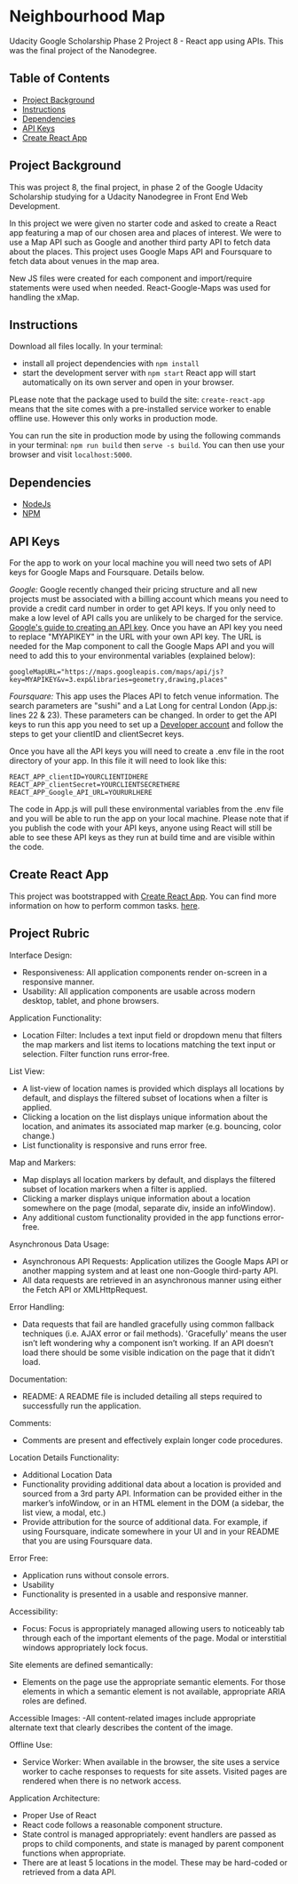 # Neighbourhood Map

Udacity Google Scholarship Phase 2 Project 8 - React app using APIs. This was the final project of the Nanodegree.

## Table of Contents

* [Project Background](#projectbackground)
* [Instructions](#instructions)
* [Dependencies](#dependencies)
* [API Keys](#apikeys)
* [Create React App](#createreactapp)

## Project Background

This was project 8, the final project, in phase 2 of the Google Udacity Scholarship studying for a Udacity Nanodegree in Front End Web Development.

In this project we were given no starter code and asked to create a React app featuring a map of our chosen area and places of interest. We were to use a Map API such as Google and another third party API to fetch data about the places. This project uses Google Maps API and Foursquare to fetch data about venues in the map area.

New JS files were created for each component and import/require statements were used when needed. React-Google-Maps was used for handling the xMap.

## Instructions

Download all files locally.
In your terminal:
* install all project dependencies with `npm install`
* start the development server with `npm start`
React app will start automatically on its own server and open in your browser.

PLease note that the package used to build the site: `create-react-app` means that the site comes with a pre-installed service worker to enable offline use. However this only works in production mode.

You can run the site in production mode by using the following commands in your terminal: `npm run build` then `serve -s build`. You can then use your browser and visit `localhost:5000`.

## Dependencies

* [NodeJs](https://nodejs.org/en/)
* [NPM](https://www.npmjs.com/)

## API Keys

For the app to work on your local machine you will need two sets of API keys for Google Maps and Foursquare. Details below.

*Google:* Google recently changed their pricing structure and all new projects must be associated with a billing account which means you need to provide a credit card number in order to get API keys. If you only need to make a low level of API calls you are unlikely to be charged for the service. [Google's guide to creating an API key](https://cloud.google.com/docs/authentication/api-keys?hl=en-GB&visit_id=636767026743844950-1464672799&rd=1). Once you have an API key you need to replace "MYAPIKEY" in the URL with your own API key. The URL is needed for the Map component to call the Google Maps API and you will need to add this to your environmental variables (explained below):

`googleMapURL="https://maps.googleapis.com/maps/api/js?key=MYAPIKEY&v=3.exp&libraries=geometry,drawing,places"`

*Foursquare:* This app uses the Places API to fetch venue information. The search parameters are "sushi" and a Lat Long for central London (App.js: lines 22 & 23). These parameters can be changed. In order to get the API keys to run this app you need to set up a [Developer account](https://developer.foursquare.com/docs/api) and follow the steps to get your clientID and clientSecret keys.

Once you have all the API keys you will need to create a .env file in the root directory of your app. In this file it will need to look like this:

```
REACT_APP_clientID=YOURCLIENTIDHERE
REACT_APP_clientSecret=YOURCLIENTSECRETHERE
REACT_APP_Google_API_URL=YOURURLHERE
```

The code in App.js will pull these environmental variables from the .env file and you will be able to run the app on your local machine. Please note that if you publish the code with your API keys, anyone using React will still be able to see these API keys as they run at build time and are visible within the code.

## Create React App

This project was bootstrapped with [Create React App](https://github.com/facebookincubator/create-react-app). You can find more information on how to perform common tasks. [here](https://github.com/facebookincubator/create-react-app/blob/master/packages/react-scripts/template/README.md).

## Project Rubric

Interface Design:
- Responsiveness: All application components render on-screen in a responsive manner.
- Usability: All application components are usable across modern desktop, tablet, and phone browsers.

Application Functionality:
- Location Filter:
Includes a text input field or dropdown menu that filters the map markers and list items to locations matching the text input or selection. Filter function runs error-free.

List View:
- A list-view of location names is provided which displays all locations by default, and displays the filtered subset of locations when a filter is applied.
- Clicking a location on the list displays unique information about the location, and animates its associated map marker (e.g. bouncing, color change.)
- List functionality is responsive and runs error free.

Map and Markers:
- Map displays all location markers by default, and displays the filtered subset of location markers when a filter is applied.
- Clicking a marker displays unique information about a location somewhere on the page (modal, separate div, inside an infoWindow).
- Any additional custom functionality provided in the app functions error-free.

Asynchronous Data Usage:
- Asynchronous API Requests: Application utilizes the Google Maps API or another mapping system and at least one non-Google third-party API.
- All data requests are retrieved in an asynchronous manner using either the Fetch API or XMLHttpRequest.

Error Handling:
- Data requests that fail are handled gracefully using common fallback techniques (i.e. AJAX error or fail methods). 'Gracefully' means the user isn’t left wondering why a component isn’t working. If an API doesn’t load there should be some visible indication on the page that it didn’t load.

Documentation:
- README: A README file is included detailing all steps required to successfully run the application.

Comments:
- Comments are present and effectively explain longer code procedures.

Location Details Functionality:
- Additional Location Data
- Functionality providing additional data about a location is provided and sourced from a 3rd party API. Information can be provided either in the marker’s infoWindow, or in an HTML element in the DOM (a sidebar, the list view, a modal, etc.)
- Provide attribution for the source of additional data. For example, if using Foursquare, indicate somewhere in your UI and in your README that you are using Foursquare data.

Error Free:
- Application runs without console errors.
- Usability
- Functionality is presented in a usable and responsive manner.

Accessibility:
- Focus: Focus is appropriately managed allowing users to noticeably tab through each of the important elements of the page. Modal or interstitial windows appropriately lock focus.

Site elements are defined semantically:
- Elements on the page use the appropriate semantic elements. For those elements in which a semantic element is not available, appropriate ARIA roles are defined.

Accessible Images:
-All content-related images include appropriate alternate text that clearly describes the content of the image.

Offline Use:
- Service Worker: When available in the browser, the site uses a service worker to cache responses to requests for site assets. Visited pages are rendered when there is no network access.

Application Architecture:
- Proper Use of React
- React code follows a reasonable component structure.
- State control is managed appropriately: event handlers are passed as props to child components, and state is managed by parent component functions when appropriate.
- There are at least 5 locations in the model. These may be hard-coded or retrieved from a data API.
